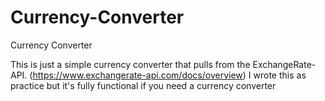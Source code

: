 # Currency-Converter
Currency Converter

This is just a simple currency converter that pulls from the ExchangeRate-API. (https://www.exchangerate-api.com/docs/overview)
I wrote this as practice but it's fully functional if you need a currency converter
